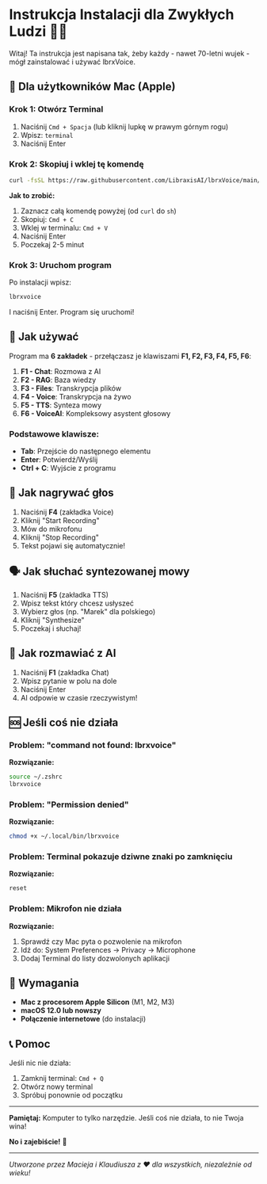 # Instrukcja Instalacji dla Zwykłych Ludzi 👨‍🦳

Witaj! Ta instrukcja jest napisana tak, żeby każdy - nawet 70-letni wujek - mógł zainstalować i używać lbrxVoice.

## 🍎 Dla użytkowników Mac (Apple)

### Krok 1: Otwórz Terminal
1. Naciśnij `Cmd + Spacja` (lub kliknij lupkę w prawym górnym rogu)
2. Wpisz: `terminal`
3. Naciśnij Enter

### Krok 2: Skopiuj i wklej tę komendę
```bash
curl -fsSL https://raw.githubusercontent.com/LibraxisAI/lbrxVoice/main/install.sh | sh
```

**Jak to zrobić:**
1. Zaznacz całą komendę powyżej (od `curl` do `sh`)
2. Skopiuj: `Cmd + C`
3. Wklej w terminalu: `Cmd + V`
4. Naciśnij Enter
5. Poczekaj 2-5 minut

### Krok 3: Uruchom program
Po instalacji wpisz:
```bash
lbrxvoice
```

I naciśnij Enter. Program się uruchomi!

## 🎯 Jak używać

Program ma **6 zakładek** - przełączasz je klawiszami **F1, F2, F3, F4, F5, F6**:

1. **F1 - Chat**: Rozmowa z AI
2. **F2 - RAG**: Baza wiedzy  
3. **F3 - Files**: Transkrypcja plików
4. **F4 - Voice**: Transkrypcja na żywo
5. **F5 - TTS**: Synteza mowy
6. **F6 - VoiceAI**: Kompleksowy asystent głosowy

### Podstawowe klawisze:
- **Tab**: Przejście do następnego elementu
- **Enter**: Potwierdź/Wyślij
- **Ctrl + C**: Wyjście z programu

## 🎤 Jak nagrywać głos

1. Naciśnij **F4** (zakładka Voice)
2. Kliknij "Start Recording" 
3. Mów do mikrofonu
4. Kliknij "Stop Recording"
5. Tekst pojawi się automatycznie!

## 🗣️ Jak słuchać syntezowanej mowy

1. Naciśnij **F5** (zakładka TTS)
2. Wpisz tekst który chcesz usłyszeć
3. Wybierz głos (np. "Marek" dla polskiego)
4. Kliknij "Synthesize"
5. Poczekaj i słuchaj!

## 💬 Jak rozmawiać z AI

1. Naciśnij **F1** (zakładka Chat)
2. Wpisz pytanie w polu na dole
3. Naciśnij Enter
4. AI odpowie w czasie rzeczywistym!

## 🆘 Jeśli coś nie działa

### Problem: "command not found: lbrxvoice"
**Rozwiązanie:**
```bash
source ~/.zshrc
lbrxvoice
```

### Problem: "Permission denied"
**Rozwiązanie:**
```bash
chmod +x ~/.local/bin/lbrxvoice
```

### Problem: Terminal pokazuje dziwne znaki po zamknięciu
**Rozwiązanie:**
```bash
reset
```

### Problem: Mikrofon nie działa
**Rozwiązanie:**
1. Sprawdź czy Mac pyta o pozwolenie na mikrofon
2. Idź do: System Preferences → Privacy → Microphone
3. Dodaj Terminal do listy dozwolonych aplikacji

## 🔧 Wymagania

- **Mac z procesorem Apple Silicon** (M1, M2, M3)
- **macOS 12.0 lub nowszy**
- **Połączenie internetowe** (do instalacji)

## 📞 Pomoc

Jeśli nic nie działa:
1. Zamknij terminal: `Cmd + Q`
2. Otwórz nowy terminal
3. Spróbuj ponownie od początku

---

**Pamiętaj:** Komputer to tylko narzędzie. Jeśli coś nie działa, to nie Twoja wina! 

**No i zajebiście!** 🚀

---

*Utworzone przez Macieja i Klaudiusza z ❤️ dla wszystkich, niezależnie od wieku!*